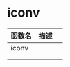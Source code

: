# iconv



| 函数名 | 描述 |      |
| ------ | ---- | ---- |
| iconv  |      |      |
|        |      |      |
|        |      |      |

